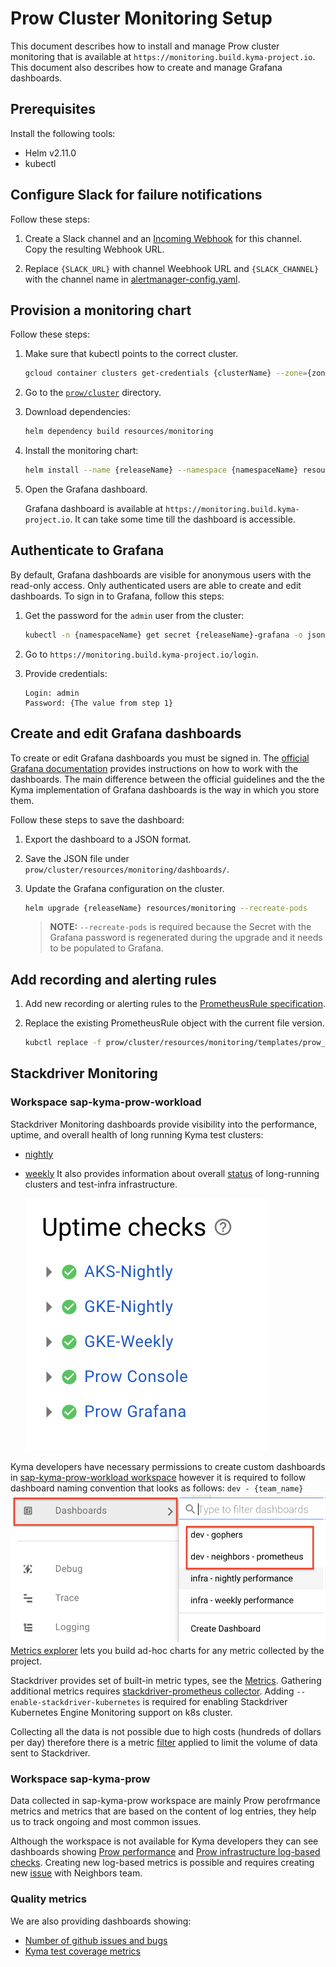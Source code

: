 # Prow Cluster Monitoring Setup

This document describes how to install and manage Prow cluster monitoring that is available at `https://monitoring.build.kyma-project.io`. This document also describes how to create and manage Grafana dashboards.

## Prerequisites

Install the following tools:

- Helm v2.11.0
- kubectl

## Configure Slack for failure notifications

Follow these steps:

1. Create a Slack channel and an [Incoming Webhook](https://api.slack.com/incoming-webhooks) for this channel. Copy the resulting Webhook URL.

2. Replace `{SLACK_URL}` with channel Weebhook URL and `{SLACK_CHANNEL}` with the channel name in [alertmanager-config.yaml](../../prow/cluster/resources/monitoring/alertmanager-config.yaml).

## Provision a monitoring chart

Follow these steps:

1. Make sure that kubectl points to the correct cluster.
   
   ```bash
   gcloud container clusters get-credentials {clusterName} --zone={zoneName} --project={projectName}
   ```

2. Go to the [`prow/cluster`](../../prow/cluster) directory.

3. Download dependencies:
   
   ```bash
   helm dependency build resources/monitoring
   ```

4. Install the monitoring chart:

   ```bash
   helm install --name {releaseName} --namespace {namespaceName} resources/monitoring -f values.yaml,prometheus-config.yaml,alertmanager-config.yaml,grafana-config.yaml
   ```

5. Open the Grafana dashboard.
   
   Grafana dashboard is available at `https://monitoring.build.kyma-project.io`. It can take some time till the dashboard is accessible.

## Authenticate to Grafana

By default, Grafana dashboards are visible for anonymous users with the read-only access. Only authenticated users are able to create and edit dashboards. To sign in to Grafana, follow this steps:

1. Get the password for the `admin` user from the cluster:

   ```bash
   kubectl -n {namespaceName} get secret {releaseName}-grafana -o jsonpath="{.data.admin-password}" | base64 -D
   ```

2. Go to `https://monitoring.build.kyma-project.io/login`.

3. Provide credentials:

   ```
   Login: admin
   Password: {The value from step 1}
   ```

## Create and edit Grafana dashboards

To create or edit Grafana dashboards you must be signed in. The [official Grafana documentation](http://docs.grafana.org/guides/getting_started/) provides instructions on how to work with the dashboards. The main difference between the official guidelines and the the Kyma implementation of Grafana dashboards is the way in which you store them.

Follow these steps to save the dashboard:

1. Export the dashboard to a JSON format.

2. Save the JSON file under `prow/cluster/resources/monitoring/dashboards/`.

3. Update the Grafana configuration on the cluster.
   
   ```bash
   helm upgrade {releaseName} resources/monitoring --recreate-pods
   ```

   > **NOTE:** `--recreate-pods` is required because the Secret with the Grafana password is regenerated during the upgrade and it needs to be populated to Grafana.

## Add recording and alerting rules

1. Add new recording or alerting rules to the [PrometheusRule specification](../../prow/cluster/resources/monitoring/templates/prow_prometheusrules.yaml).

2. Replace the existing PrometheusRule object with the current file version.
   ```bash
   kubctl replace -f prow/cluster/resources/monitoring/templates/prow_prometheusrules.yaml
   ```
## Stackdriver Monitoring

### Workspace sap-kyma-prow-workload

Stackdriver Monitoring dashboards provide visibility into the performance, uptime, and overall health of long running Kyma test clusters:
 - [nightly](https://app.google.stackdriver.com/dashboards/2395169590273002360?project=sap-kyma-prow-workloads)
 - [weekly](https://app.google.stackdriver.com/dashboards/7169385145780812191?project=sap-kyma-prow-workloads)
 It also provides information about overall [status](https://app.google.stackdriver.com/uptime?project=sap-kyma-prow-workloads) of long-running clusters and test-infra infrastructure.
 
    ![msg](./assets/uptime-checks.png)

Kyma developers have necessary permissions to create custom dashboards in [sap-kyma-prow-workload workspace](https://app.google.stackdriver.com/?project=sap-kyma-prow-workloads) however it is required to follow dashboard naming convention that looks as follows:
`dev - {team_name}`
![msg](./assets/dashboards.png)
[Metrics explorer](https://cloud.google.com/monitoring/charts/metrics-explorer) lets you build ad-hoc charts for any metric collected by the project.

Stackdriver provides set of built-in metric types, see the [Metrics](https://cloud.google.com/monitoring/api/metrics). Gathering additional metrics requires [stackdriver-prometheus collector](https://cloud.google.com/monitoring/kubernetes-engine/prometheus). Adding `--enable-stackdriver-kubernetes` is required for enabling Stackdriver Kubernetes Engine Monitoring support on k8s cluster. 

Collecting all the data is not possible due to high costs (hundreds of dollars per day) therefore there is a metric [filter](https://github.com/kyma-project/test-infra/blob/97f2b403f3e2ae6a4309da7e2293430f555442e8/prow/scripts/resources/prometheus-operator-stackdriver-patch.yaml#L14) applied to limit the volume of data sent to Stackdriver.

### Workspace sap-kyma-prow

Data collected in sap-kyma-prow workspace are mainly Prow perofrmance metrics and metrics that are based on the content of log entries, they help us to track ongoing and most common issues.

Although the workspace is not available for Kyma developers they can see dashboards showing [Prow performance](https://storage.cloud.google.com/kyma-prow-logs/stats/index.html?authuser=1&orgonly=true) and [Prow infrastructure log-based checks](https://storage.cloud.google.com/kyma-prow-logs/stats/checks.html?authuser=1&orgonly=true). Creating new log-based metrics is possible and requires creating new [issue](https://github.com/kyma-project/test-infra/issues/new/choose) with Neighbors team.

### Quality metrics

We are also providing dashboards showing:

- [Number of github issues and bugs](https://datastudio.google.com/open/1TmjzxgO8yTGVdG5kQ0Y-99M-bBysfyTR)
- [Kyma test coverage metrics](https://datastudio.google.com/open/1TmjzxgO8yTGVdG5kQ0Y-99M-bBysfyTR)